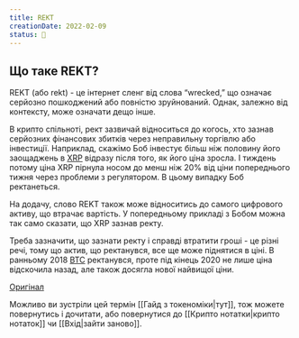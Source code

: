 ```yaml
---
title: REKT
creationDate: 2022-02-09
status: 🌲
---
```

## Що таке REKT?

REKT (або rekt) - це інтернет сленг від слова “wrecked,” що означає серйозно пошкоджений або повністю зруйнований. Однак, залежно від контексту, може означати дещо інше.

В крипто спільноті, рект зазвичай відноситься до когось, хто зазнав серйозних фінансових збитків через неправильну торгівлю або інвестиції. 
Наприклад, скажімо Боб інвестує більш ніж половину його заощаджень в [XRP](https://coinmarketcap.com/currencies/xrp/) відразу після того, як його ціна зросла. І тиждень потому ціна XRP пірнула носом до менш ніж 20% від ціни попереднього тижня через проблеми з регулятором. В цьому випадку Боб ректанеться.

На додачу, слово REKT також може відноситись до самого цифрового активу, що втрачає вартість. У попередньому прикладі з Бобом можна так само сказати, що XRP зазнав ректу.

Треба зазначити, що зазнати ректу і справді втратити гроші - це різні речі, тому що актив, що ректанувся, все ще може піднятися в ціні. В ранньому 2018 [BTC](https://coinmarketcap.com/currencies/bitcoin/) ректанувся, проте під кінець 2020 не лише ціна відскочила назад, але також досягла нової найвищої ціни.

[Оригінал](https://coinmarketcap.com/alexandria/glossary/rekt)

Можливо ви зустріли цей термін [[Гайд з токеноміки|тут]], тож можете повернутись і дочитати, або повернутися до [[Крипто нотатки|крипто нотаток]] чи [[Вхід|зайти заново]].